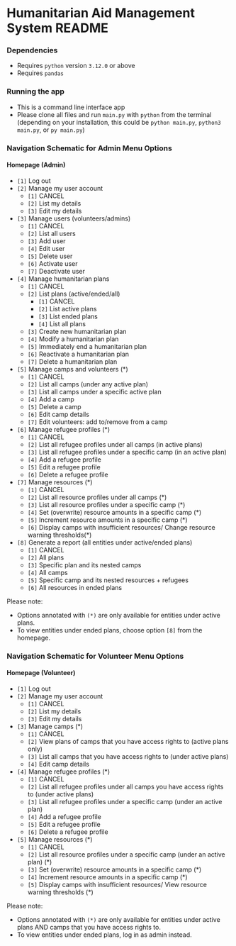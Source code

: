 # Humanitarian Aid Management System README

### Dependencies
- Requires `python` version `3.12.0` or above
- Requires `pandas`

### Running the app
- This is a command line interface app
- Please clone all files and run `main.py` with `python` from the terminal (depending on your installation, this could be `python main.py`, `python3 main.py`, or `py main.py`)

### Navigation Schematic for Admin Menu Options

#### Homepage (Admin)
- `[1]` Log out
- `[2]` Manage my user account
  - `[1]` CANCEL
  - `[2]` List my details
  - `[3]` Edit my details
- `[3]` Manage users (volunteers/admins)
  - `[1]` CANCEL
  - `[2]` List all users
  - `[3]` Add user
  - `[4]` Edit user
  - `[5]` Delete user
  - `[6]` Activate user
  - `[7]` Deactivate user
- `[4]` Manage humanitarian plans
  - `[1]` CANCEL
  - `[2]` List plans (active/ended/all)
    - `[1]` CANCEL
    - `[2]` List active plans
    - `[3]` List ended plans
    - `[4]` List all plans
  - `[3]` Create new humanitarian plan
  - `[4]` Modify a humanitarian plan
  - `[5]` Immediately end a humanitarian plan
  - `[6]` Reactivate a humanitarian plan
  - `[7]` Delete a humanitarian plan
- `[5]` Manage camps and volunteers (*)
  - `[1]` CANCEL
  - `[2]` List all camps (under any active plan)
  - `[3]` List all camps under a specific active plan
  - `[4]` Add a camp
  - `[5]` Delete a camp
  - `[6]` Edit camp details
  - `[7]` Edit volunteers: add to/remove from a camp
- `[6]` Manage refugee profiles (*)
  - `[1]` CANCEL
  - `[2]` List all refugee profiles under all camps (in active plans)
  - `[3]` List all refugee profiles under a specific camp (in an active plan)
  - `[4]` Add a refugee profile
  - `[5]` Edit a refugee profile
  - `[6]` Delete a refugee profile
- `[7]` Manage resources (*)
  - `[1]` CANCEL
  - `[2]` List all resource profiles under all camps (*)
  - `[3]` List all resource profiles under a specific camp (*)
  - `[4]` Set (overwrite) resource amounts in a specific camp (*)
  - `[5]` Increment resource amounts in a specific camp (*)
  - `[6]` Display camps with insufficient resources/ Change resource warning thresholds(*)
- `[8]` Generate a report (all entities under active/ended plans)
  - `[1]` CANCEL
  - `[2]` All plans
  - `[3]` Specific plan and its nested camps
  - `[4]` All camps
  - `[5]` Specific camp and its nested resources + refugees
  - `[6]` All resources in ended plans

Please note:
- Options annotated with `(*)` are only available for entities under active plans.
- To view entities under ended plans, choose option `[8]` from the homepage.

### Navigation Schematic for Volunteer Menu Options

#### Homepage (Volunteer)
- `[1]` Log out
- `[2]` Manage my user account
  - `[1]` CANCEL
  - `[2]` List my details
  - `[3]` Edit my details
- `[3]` Manage camps (*)
  - `[1]` CANCEL
  - `[2]` View plans of camps that you have access rights to (active plans only)
  - `[3]` List all camps that you have access rights to (under active plans)
  - `[4]` Edit camp details
- `[4]` Manage refugee profiles (*)
  - `[1]` CANCEL
  - `[2]` List all refugee profiles under all camps you have access rights to (under active plans)
  - `[3]` List all refugee profiles under a specific camp (under an active plan)
  - `[4]` Add a refugee profile
  - `[5]` Edit a refugee profile
  - `[6]` Delete a refugee profile
- `[5]` Manage resources (*)
  - `[1]` CANCEL
  - `[2]` List all resource profiles under a specific camp (under an active plan) (*)
  - `[3]` Set (overwrite) resource amounts in a specific camp (*)
  - `[4]` Increment resource amounts in a specific camp (*)
  - `[5]` Display camps with insufficient resources/ View resource warning thresholds (*)

Please note:
- Options annotated with `(*)` are only available for entities under active plans AND camps that you have access rights to.
- To view entities under ended plans, log in as admin instead.

